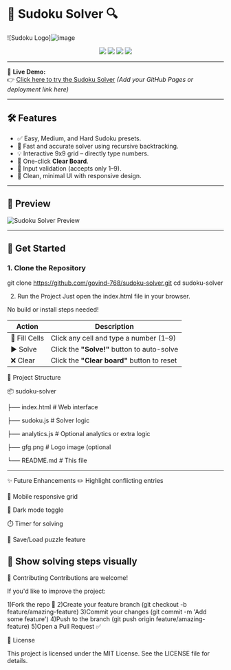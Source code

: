 # 🧩 Sudoku Solver 🔍

![Sudoku Logo]![image](https://github.com/user-attachments/assets/ebbda9cf-25cb-4b17-8e23-3de2c936cab4)


<p align="center">
  <img src="https://img.shields.io/badge/JavaScript-ES6%2B-blue?style=flat-square" />
  <img src="https://img.shields.io/badge/HTML5-%3C%2F%3E-orange?style=flat-square" />
  <img src="https://img.shields.io/badge/License-MIT-brightgreen?style=flat-square" />
  <img src="https://img.shields.io/badge/Status-Completed-success?style=flat-square" />
</p>

---

🎯 **Live Demo:**  
👉 [Click here to try the Sudoku Solver](#) *(Add your GitHub Pages or deployment link here)*

---

## 🛠️ Features

- ✅ Easy, Medium, and Hard Sudoku presets.
- 🎯 Fast and accurate solver using recursive backtracking.
- 💡 Interactive 9x9 grid – directly type numbers.
- 🧼 One-click **Clear Board**.
- 🚨 Input validation (accepts only 1–9).
- 🎨 Clean, minimal UI with responsive design.

---

## 📸 Preview

![Sudoku Solver Preview](https://i.imgur.com/F6YxLHH.png) <!-- Replace this with your own screenshot -->

---

## 🚀 Get Started

### 1. Clone the Repository

git clone https://github.com/govind-768/sudoku-solver.git
cd sudoku-solver



2. Run the Project
Just open the index.html file in your browser.


No build or install steps needed!



| Action        | Description                                 |
| ------------- | ------------------------------------------- |
| 🧩 Fill Cells | Click any cell and type a number (1–9)      |
| ▶️ Solve      | Click the **"Solve!"** button to auto-solve |
| ❌ Clear       | Click the **"Clear board"** button to reset |




📁 Project Structure

📦 sudoku-solver

├── index.html         # Web interface

├── sudoku.js          # Solver logic

├── analytics.js       # Optional analytics or extra logic

├── gfg.png            # Logo image (optional

└── README.md          # This file



---------------------------------------------------------------------------------------------------------------------------------------------------------------------------------------------------------------------------------------------
✨ Future Enhancements
 ✏️ Highlight conflicting entries

 📱 Mobile responsive grid

 🌙 Dark mode toggle

 ⏱️ Timer for solving

 💾 Save/Load puzzle feature

 🧠 Show solving steps visually
---------------------------------------------------------------------------------------------------------------------------------------------------------------------------------------------------------------------------------------------


 🤝 Contributing
Contributions are welcome!

If you'd like to improve the project:

1)Fork the repo 🍴
2)Create your feature branch (git checkout -b feature/amazing-feature)
3)Commit your changes (git commit -m 'Add some feature')
4)Push to the branch (git push origin feature/amazing-feature)
5)Open a Pull Request ✅










📜 License

This project is licensed under the MIT License.
See the LICENSE file for details.
